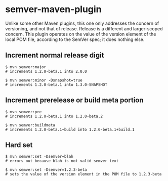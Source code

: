 # semver-maven-plugin

Unlike some other Maven plugins, this one only addresses the concern of versioning, and not that of release. Release is a different and larger-scoped concern. This plugin operates on the value of the version element of the local POM file, according to the SemVer spec; it does nothing else.

## Increment normal release digit

```
$ mvn semver:major
# increments 1.2.0-beta.1 into 2.0.0
```

```
$ mvn semver:minor -Dsnapshot=true
# increments 1.2.0-beta.1 into 1.3.0-SNAPSHOT
```

## Increment prerelease or build meta portion

```
$ mvn semver:pre
# increments 1.2.0-beta.1 into 1.2.0-beta.2
```

```
$ mvn semver:buildmeta
# increments 1.2.0-beta.1+build into 1.2.0-beta.1+build.1
```

## Hard set

```
$ mvn semver:set -Dsemver=blah
# errors out because blah is not valid semver text
```

```
$ mvn semver:set -Dsemver=1.2.3-beta
# sets the value of the version element in the POM file to 1.2.3-beta
```
